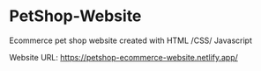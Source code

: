 # PetShop-Website
Ecommerce pet shop website created with HTML /CSS/ Javascript

Website URL:
https://petshop-ecommerce-website.netlify.app/
